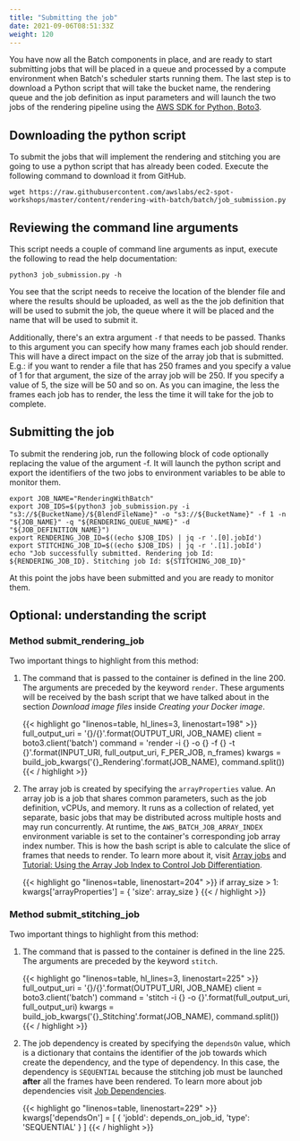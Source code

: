 ```yaml
---
title: "Submitting the job"
date: 2021-09-06T08:51:33Z
weight: 120
---
```


You have now all the Batch components in place, and are ready to start submitting jobs that will be placed in a queue and processed by a compute environment when Batch's scheduler starts running them. The last step is to download a Python script that will take the bucket name, the rendering queue and the job definition as input parameters and will launch the two jobs of the rendering pipeline using the [AWS SDK for Python, Boto3](https://aws.amazon.com/sdk-for-python/).

## Downloading the python script

To submit the jobs that will implement the rendering and stitching you are going to use a python script that has already been coded. Execute the following command to download it from GitHub.

```
wget https://raw.githubusercontent.com/awslabs/ec2-spot-workshops/master/content/rendering-with-batch/batch/job_submission.py
```

## Reviewing the command line arguments

This script needs a couple of command line arguments as input, execute the following to read the help documentation:

```
python3 job_submission.py -h
```

You see that the script needs to receive the location of the blender file and where the results should be uploaded, as well as the the job definition that will be used to submit the job, the queue where it will be placed and the name that will be used to submit it.

Additionally, there's an extra argument `-f` that needs to be passed. Thanks to this argument you can specify how many frames each job should render. This will have a direct impact on the size of the array job that is submitted. E.g.: if you want to render a file that has 250 frames and you specify a value of 1 for that argument, the size of the array job will be 250. If you specify a value of 5, the size will be 50 and so on. As you can imagine, the less the frames each job has to render, the less the time it will take for the job to complete.

## Submitting the job

To submit the rendering job, run the following block of code optionally replacing the value of the argument -f. It will launch the python script and export the identifiers of the two jobs to environment variables to be able to monitor them.

```
export JOB_NAME="RenderingWithBatch"
export JOB_IDS=$(python3 job_submission.py -i "s3://${BucketName}/${BlendFileName}" -o "s3://${BucketName}" -f 1 -n "${JOB_NAME}" -q "${RENDERING_QUEUE_NAME}" -d "${JOB_DEFINITION_NAME}")
export RENDERING_JOB_ID=$((echo $JOB_IDS) | jq -r '.[0].jobId')
export STITCHING_JOB_ID=$((echo $JOB_IDS) | jq -r '.[1].jobId')
echo "Job successfully submitted. Rendering job Id: ${RENDERING_JOB_ID}. Stitching job Id: ${STITCHING_JOB_ID}"
```

At this point the jobs have been submitted and you are ready to monitor them.

## Optional: understanding the script

### Method submit_rendering_job

Two important things to highlight from this method:

1. The command that is passed to the container is defined in the line 200. The arguments are preceded by the keyword `render`. These arguments will be received by the bash script that we have talked about in the section *Download image files* inside *Creating your Docker image*.

    {{< highlight go "linenos=table, hl_lines=3, linenostart=198" >}}
full_output_uri = '{}/{}'.format(OUTPUT_URI, JOB_NAME)
client = boto3.client('batch')
command = 'render -i {} -o {} -f {} -t {}'.format(INPUT_URI, full_output_uri, F_PER_JOB, n_frames)
kwargs = build_job_kwargs('{}_Rendering'.format(JOB_NAME), command.split())
{{< / highlight >}}

2. The array job is created by specifying the `arrayProperties` value. An array job is a job that shares common parameters, such as the job definition, vCPUs, and memory. It runs as a collection of related, yet separate, basic jobs that may be distributed across multiple hosts and may run concurrently. At runtime, the `AWS_BATCH_JOB_ARRAY_INDEX` environment variable is set to the container's corresponding job array index number. This is how the bash script is able to calculate the slice of frames that needs to render.
To learn more about it, visit [Array jobs](https://docs.aws.amazon.com/batch/latest/userguide/array_jobs.html) and [Tutorial: Using the Array Job Index to Control Job Differentiation](https://docs.aws.amazon.com/batch/latest/userguide/array_index_example.html).

    {{< highlight go "linenos=table, linenostart=204" >}}
if array_size > 1:
    kwargs['arrayProperties'] = {
      'size': array_size
    }
{{< / highlight >}}

### Method submit_stitching_job

Two important things to highlight from this method:

1. The command that is passed to the container is defined in the line 225. The arguments are preceded by the keyword `stitch`.

    {{< highlight go "linenos=table, hl_lines=3, linenostart=225" >}}
full_output_uri = '{}/{}'.format(OUTPUT_URI, JOB_NAME)
client = boto3.client('batch')
command = 'stitch -i {} -o {}'.format(full_output_uri, full_output_uri)
kwargs = build_job_kwargs('{}_Stitching'.format(JOB_NAME), command.split())
{{< / highlight >}}

2. The job dependency is created by specifying the `dependsOn` value, which is a dictionary that contains the identifier of the job towards which create the dependency, and the type of dependency. In this case, the dependency is `SEQUENTIAL` because the stitching job must be launched **after** all the frames have been rendered. To learn more about job dependencies visit [Job Dependencies](https://docs.aws.amazon.com/batch/latest/userguide/job_dependencies.html).

    {{< highlight go "linenos=table, linenostart=229" >}}
kwargs['dependsOn'] = [
    {
        'jobId': depends_on_job_id,
        'type': 'SEQUENTIAL'
    }
]
{{< / highlight >}}
